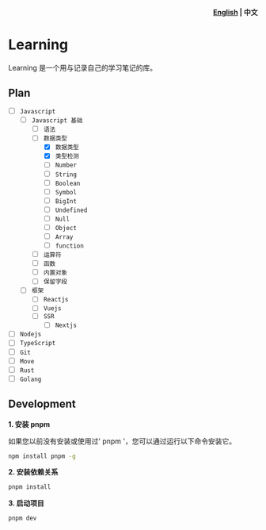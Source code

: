 <h4 align="right"><strong><a href="https://github.com/Belen-Luo/learning/blob/master/README.md">English</a></strong> | 中文</h4>

# Learning

Learning 是一个用与记录自己的学习笔记的库。

## Plan

- [ ] `Javascript`
  - [ ] `Javascript 基础`
    - [ ] `语法`
    - [ ] `数据类型`
      - [x] `数据类型`
      - [x] `类型检测`
      - [ ] `Number`
      - [ ] `String`
      - [ ] `Boolean`
      - [ ] `Symbol`
      - [ ] `BigInt`
      - [ ] `Undefined`
      - [ ] `Null`
      - [ ] `Object`
      - [ ] `Array`
      - [ ] `function`
    - [ ] `运算符`
    - [ ] `函数`
    - [ ] `内置对象`
    - [ ] `保留字段`
  - [ ] `框架`
    - [ ] `Reactjs`
    - [ ] `Vuejs`
    - [ ] `SSR`
      - [ ] `Nextjs`
- [ ] `Nodejs`
- [ ] `TypeScript`
- [ ] `Git`
- [ ] `Move`
- [ ] `Rust`
- [ ] `Golang`

## Development

**1. 安装 pnpm**

如果您以前没有安装或使用过' pnpm '，您可以通过运行以下命令安装它。

```bash
npm install pnpm -g
```

**2. 安装依赖关系**

```bash
pnpm install
```

**3. 启动项目**

```bash
pnpm dev
```
